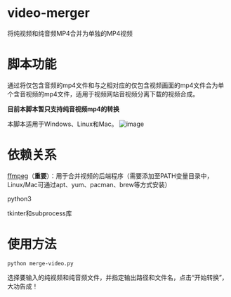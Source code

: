 # video-merger

将纯视频和纯音频MP4合并为单独的MP4视频

# 脚本功能
通过将仅包含音频的mp4文件和与之相对应的仅包含视频画面的mp4文件合为单个含音视频的mp4文件，适用于视频网站音视频分离下载的视频合成。

**目前本脚本暂只支持纯音视频mp4的转换**

本脚本适用于Windows、Linux和Mac。
![image](https://github.com/xc1984759471/video-merger/assets/53083866/ca4aeb7f-cab0-4af7-8a3a-7e6d924d9a14)
# 依赖关系
[ffmpeg](https://ffmpeg.org/)（**重要**）：用于合并视频的后端程序（需要添加至PATH变量目录中，Linux/Mac可通过apt、yum、pacman、brew等方式安装）

python3

tkinter和subprocess库
# 使用方法
```
python merge-video.py
```
选择要输入的纯视频和纯音频文件，并指定输出路径和文件名，点击“开始转换”，大功告成！
